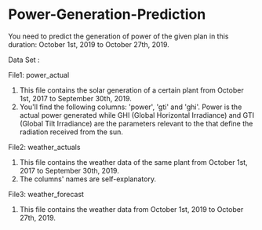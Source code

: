 # Power-Generation-Prediction

You need to predict the generation of power of the given plan in this duration: October 1st, 2019 to October 27th, 2019. 

Data Set : 

File1:  power_actual

1. This file contains the solar generation of a certain plant from October 1st, 2017 to September 30th, 2019.
2. You'll find the following columns: 'power', 'gti' and 'ghi'. Power is the actual power generated while GHI (Global Horizontal Irradiance) and GTI (Global Tilt Irradiance) are the parameters relevant to the that define the radiation received from the sun.

File2: 
weather_actuals

1. This file contains the weather data of the same plant from October 1st, 2017 to September 30th, 2019.
2. The columns' names are self-explanatory.

File3: 
weather_forecast

1. This file contains the weather data from October 1st, 2019 to October 27th, 2019.

